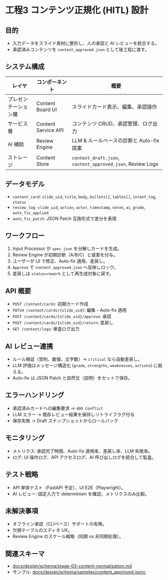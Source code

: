 # 工程3 コンテンツ正規化 (HITL) 設計

## 目的
- 入力データをスライド素材に整形し、人の承認と AI レビューを統合する。
- 承認済みコンテンツを `content_approved.json` として後工程に渡す。

## システム構成
| レイヤ | コンポーネント | 概要 |
| --- | --- | --- |
| プレゼンテーション層 | Content Board UI | スライドカード表示、編集、承認操作 |
| サービス層 | Content Service API | コンテンツ CRUD、承認管理、ログ出力 |
| AI 補助 | Review Engine | LLM & ルールベースの診断と Auto-fix 提案 |
| ストレージ | Content Store | `content_draft.json`, `content_approved.json`, Review Logs |

## データモデル
- `content_card`: `slide_uid`, `title`, `body`, `bullets[]`, `tables[]`, `intent_tag`, `status`
- `review_log`: `slide_uid`, `action`, `actor`, `timestamp`, `notes`, `ai_grade`, `auto_fix_applied`
- `auto_fix_patch`: JSON Patch 互換形式で差分を表現

## ワークフロー
1. Input Processor が `spec.json` を分解しカードを生成。  
2. Review Engine が初期診断（A/B/C）と提案を付与。  
3. ユーザーが UI で修正、Auto-fix 適用、差戻し。  
4. `Approve` で `content_approved.json` へ反映しロック。  
5. 差戻しは `status=rework` として再生成対象に戻す。

## API 概要
- `POST /content/cards`: 初期カード作成
- `PATCH /content/cards/{slide_uid}`: 編集・Auto-fix 適用
- `POST /content/cards/{slide_uid}/approve`: 承認
- `POST /content/cards/{slide_uid}/return`: 差戻し
- `GET /content/logs`: 审査ログ出力

## AI レビュー連携
- ルール検証（禁則、数値、文字数）→ `critical` なら自動差戻し。
- LLM 評価はメッセージ構造化 (`grade`, `strengths`, `weaknesses`, `actions`) に揃える。
- Auto-fix は JSON Patch と自然文（説明）をセットで保存。

## エラーハンドリング
- 承認済みカードへの編集要求 → `409 Conflict`
- LLM エラー → 既存レビュー結果を保持しリトライフラグ付与
- 保存失敗 → Draft スナップショットからロールバック

## モニタリング
- メトリクス: 承認完了時間、Auto-fix 適用率、差戻し率、LLM 失敗率。
- ログ: UI 操作ログ、API アクセスログ、AI 呼び出しログを統合して監査。

## テスト戦略
- API 単体テスト（FastAPI 予定）、UI E2E（Playwright）。
- AI レビュー: 固定入力で determinism を確認、メトリクスのみ比較。

## 未解決事項
- オフライン承認（CLIベース）サポートの有無。
- 欠損テーブルのエディタ UX。
- Review Engine のスケール戦略（同期 vs 非同期処理）。

## 関連スキーマ
- [docs/design/schema/stage-03-content-normalization.md](../schema/stage-03-content-normalization.md)
- サンプル: [docs/design/schema/samples/content_approved.jsonc](../schema/samples/content_approved.jsonc)

